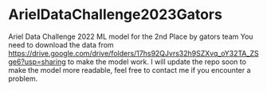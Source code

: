 # ArielDataChallenge2023Gators
Ariel Data Challenge 2022 ML model for the 2nd Place by gators team
You need to download the data from https://drive.google.com/drive/folders/17hs92QJvrs32h9SZXvq_oY32TA_ZSge6?usp=sharing to make the model work. 
I will update the repo soon to make the model more readable, feel free to contact me if you encounter a problem.
